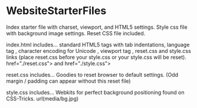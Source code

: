 # WebsiteStarterFiles
Index starter file with charset, viewport, and HTML5 settings. Style css file with background image settings. Reset CSS file included.


index.html includes...
standard HTML5 tags with tab indentations, language tag <html lang="en">, character encoding for Unicode <meta charset="UTF-8">, viewport tag <meta name="viewport" content="width=device-width, initial-scale=1">, reset.css and style.css links (place reset.css before your style.css or your style.css will be reset). href="./reset.css"> and href="./style.css">
  

reset.css includes...
Goodies to reset browser to default settings. (Odd margin / padding can appear without this reset file)
  
  
style.css includes...
Webkits for perfect background positioning found on CSS-Tricks. url(media/bg.jpg)
 


